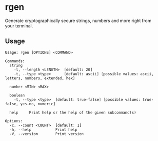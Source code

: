 # rgen

Generate cryptographically secure strings, numbers and more right from your terminal.

## Usage

```text
Usage: rgen [OPTIONS] <COMMAND>

Commands:
  string
    -l, --length <LENGTH>  [default: 20]
    -t, --type <type>      [default: ascii] [possible values: ascii, letters, numbers, extended, hex]

  number <MIN> <MAX>

  boolean
    -t, --type <type>  [default: true-false] [possible values: true-false, yes-no, numeric]

  help     Print help or the help of the given subcommand(s)

Options:
  -c, --count <COUNT>  [default: 1]
  -h, --help           Print help
  -V, --version        Print version
```
